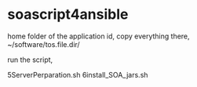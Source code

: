 # soascript4ansible


home folder of the application id, copy everything there,
~/software/tos.file.dir/

run the script,

5ServerPerparation.sh
6install_SOA_jars.sh

